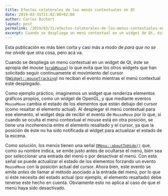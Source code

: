 ```yaml
---
title: Efectos colaterales de los menús contextuales en Qt
date: 2019-03-31T21:42:08+02:00
author: Carlos Buchart
layout: post
permalink: /2019/03/31/efectos-colaterales-de-los-menus-contextuales-en-qt/
excerpt: Cuando se despliega un menú contextual en un widget de Qt, éste se apropia del mouse lo que evita que los otros widgets que han solicitado seguir continuamente el movimiento del cursor no reciban el evento mientras el menú contextual esté desplegado. En esta entrada explicamos cómo solucionar este problema.
---
```

Esta publicación es más bien corta y casi más a modo de _para que no se me olvide_ que otra cosa, pero acá va.

Cuando se despliega un menú contextual en un widget de Qt, éste se apropia del mouse ([`grabMouse`](https://doc.qt.io/qt-5/qwidget.html#grabMouse)) lo que evita que los otros widgets que han solicitado seguir continuamente el movimiento del cursor ([`QWidget::mouseTracking`](https://doc.qt.io/qt-5/qwidget.html#mouseTracking-prop)) no reciban el evento mientras el menú contextual esté desplegado.

Como ejemplo práctico, imaginemos un widget que renderiza elementos gráficos propios, como un widget de OpenGL, y que mediante eventos `MouseMove` cambia el estado de los elementos que están debajo del cursor (como resaltar el elemento actual). Al desplegar el menú contextual para ese elemento, el widget deja de recibir el evento de `MouseMove` por lo que, si cuando se oculta el menú contextual el mouse está en otra posición, se tiene una incoherencia entre el elemento resaltado y el cursor, ya que la posición de éste no ha sido notificada al widget para actualizar el estado de la escena.

Como solución, los menús tienen una señal [`QMenu::aboutToHide()`](https://doc.qt.io/qt-5/qmenu.html#aboutToHide) que, como su nombre indica, se emite justo antes de ocultarse el menú, bien sea por seleccionar una entrada del menú o por desactivar el menú. Con esta señal se puede actualizar el estado de los elementos forzando un evento `MouseMove` con la posición actual del cursor. Ahora bien, este evento se emite _antes_ de llamar al método asociado a la entrada del menú, por lo que si éste necesita del estado actual (por ejemplo, el elemento resaltado) debe tenerse este hecho en cuenta. Obviamente esto no aplica al caso de que el menú haya sido desactivado.
